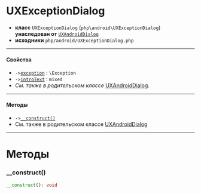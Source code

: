 # UXExceptionDialog

- **класс** `UXExceptionDialog` (`php\android\UXExceptionDialog`) **унаследован от** [`UXAndroidDialog`](https://github.com/VenityStudio/android/tree/master/jphp-android-ext/api-docs/classes/php/android/UXAndroidDialog.ru.md)
- **исходники** `php/android/UXExceptionDialog.php`

---

#### Свойства

- `->`[`exception`](#prop-exception) : `\Exception`
- `->`[`introText`](#prop-introtext) : `mixed`
- *См. также в родительском классе* [UXAndroidDialog](https://github.com/VenityStudio/android/tree/master/jphp-android-ext/api-docs/classes/php/android/UXAndroidDialog.ru.md).

---

#### Методы

- `->`[`__construct()`](#method-__construct)
- См. также в родительском классе [UXAndroidDialog](https://github.com/VenityStudio/android/tree/master/jphp-android-ext/api-docs/classes/php/android/UXAndroidDialog.ru.md)

---
# Методы

<a name="method-__construct"></a>

### __construct()
```php
__construct(): void
```